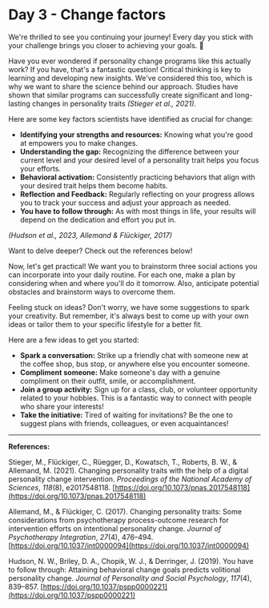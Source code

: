 # Day 3 - Change factors

We're thrilled to see you continuing your journey! Every day you stick with your challenge brings you closer to achieving your goals. 💚

Have you ever wondered if personality change programs like this actually work? If you have, that's a fantastic question! Critical thinking is key to learning and developing new insights. We've considered this too, which is why we want to share the science behind our approach. Studies have shown that similar programs can successfully create significant and long-lasting changes in personality traits *(Stieger et al., 2021)*. 

Here are some key factors scientists have identified as crucial for change:

- **Identifying your strengths and resources:** Knowing what you're good at empowers you to make changes.
- **Understanding the gap:** Recognizing the difference between your current level and your desired level of a personality trait helps you focus your efforts.
- **Behavioral activation:** Consistently practicing behaviors that align with your desired trait helps them become habits.
- **Reflection and Feedback:** Regularly reflecting on your progress allows you to track your success and adjust your approach as needed.
- **You have to follow through:** As with most things in life, your results will depend on the dedication and effort you put in.

*(Hudson et al., 2023, Allemand & Flückiger, 2017)*

Want to delve deeper? Check out the references below!

Now, let's get practical! We want you to brainstorm three social actions you can incorporate into your daily routine. For each one, make a plan by considering when and where you'll do it tomorrow.  Also, anticipate potential obstacles and brainstorm ways to overcome them.

Feeling stuck on ideas? Don't worry, we have some suggestions to spark your creativity. But remember, it's always best to come up with your own ideas or tailor them to your specific lifestyle for a better fit.

Here are a few ideas to get you started:

- **Spark a conversation:** Strike up a friendly chat with someone new at the coffee shop, bus stop, or anywhere else you encounter someone.
- **Compliment someone:** Make someone's day with a genuine compliment on their outfit, smile, or accomplishment.
- **Join a group activity:** Sign up for a class, club, or volunteer opportunity related to your hobbies. This is a fantastic way to connect with people who share your interests!
- **Take the initiative:** Tired of waiting for invitations? Be the one to suggest plans with friends, colleagues, or even acquaintances!

---

**References:** 

Stieger, M., Flückiger, C., Rüegger, D., Kowatsch, T., Roberts, B. W., & Allemand, M. (2021). Changing personality traits with the help of a digital personality change intervention. *Proceedings of the National Academy of Sciences*, *118*(8), e2017548118. [https://doi.org/10.1073/pnas.2017548118](https://doi.org/10.1073/pnas.2017548118)

Allemand, M., & Flückiger, C. (2017). Changing personality traits: Some considerations from psychotherapy process-outcome research for intervention efforts on intentional personality change. *Journal of Psychotherapy Integration*, *27*(4), 476–494. [https://doi.org/10.1037/int0000094](https://doi.org/10.1037/int0000094)

Hudson, N. W., Briley, D. A., Chopik, W. J., & Derringer, J. (2019). You have to follow through: Attaining behavioral change goals predicts volitional personality change. *Journal of Personality and Social Psychology*, *117*(4), 839–857. [https://doi.org/10.1037/pspp0000221](https://doi.org/10.1037/pspp0000221)

